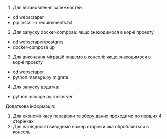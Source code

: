 1. Для встановлення залежностей:
- cd webscraper
- pip install -r requirements.txt

2. Для запуску docker-compose: якщо знаходимося в корні проекту 
- cd webscraper/postgres
- docker-compose up

3. Для виконання міграцій пишемо в консолі: якщо знаходимося в корні проекту
- cd webscraper
- python manage.py migrate

4. Для запуску додатка:
- python manage.py runserver

Додаткова інформація:
1. Для економії часу перевірки та збору даних проходимо по перших 4 сторінках
2. Для наглядності виводимо номер сторінки яка обробляється в консоль
